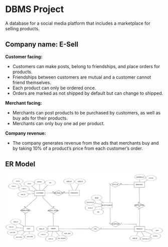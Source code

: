 # DBMS Project
A database for a social media platform that includes a marketplace for selling products.

## Company name: E-Sell
**Customer facing:**
- Customers can make posts, belong to friendships, and place orders for products.
- Friendships between customers are mutual and a customer cannot friend themselves.
- Each product can only be ordered once.
- Orders are marked as not shipped by default but can change to shipped.

**Merchant facing:** 
- Merchants can post products to be purchased by customers, as well as buy ads for their products.
- Merchants can only buy one ad per product. 

**Company revenue:**
- The company generates revenue from the ads that merchants buy and by taking 10% of a product’s price from each customer’s order.

## ER Model
![Er Model](https://github.com/nicwoj/dbms-project/blob/master/er_model.jpg?raw=true)
